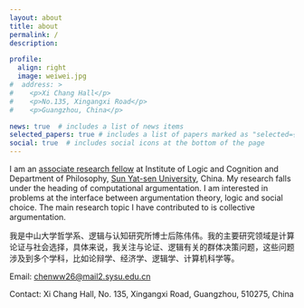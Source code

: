 ```yaml
---
layout: about
title: about
permalink: /
description: 

profile:
  align: right
  image: weiwei.jpg
#  address: >
#    <p>Xi Chang Hall</p>
#    <p>No.135, Xingangxi Road</p>
#    <p>Guangzhou, China</p>

news: true  # includes a list of news items
selected_papers: true # includes a list of papers marked as "selected={true}"
social: true  # includes social icons at the bottom of the page
---
```


I am an [associate research fellow](http://philosophy.sysu.edu.cn/teacher/ChenWeiwei) at Institute of Logic and Cognition and Department of Philosophy, [Sun Yat-sen University](https://en.wikipedia.org/wiki/Sun_Yat-sen_University), China. My research falls under the heading of computational argumentation. I am interested in problems at the interface between argumentation theory, logic and social choice. The main research topic I have contributed to is collective argumentation. 

我是中山大学哲学系、逻辑与认知研究所博士后陈伟伟。我的主要研究领域是计算论证与社会选择，具体来说，我关注与论证、逻辑有关的群体决策问题，这些问题涉及到多个学科，比如论辩学、经济学、逻辑学、计算机科学等。

Email: chenww26@mail2.sysu.edu.cn

Contact: Xi Chang Hall, No. 135, Xingangxi Road, Guangzhou, 510275, China


